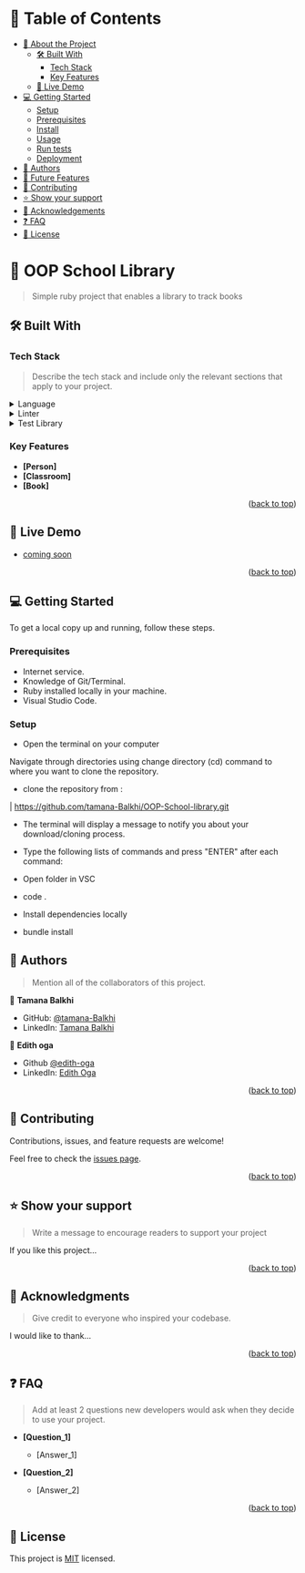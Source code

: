 <!-- TABLE OF CONTENTS -->

# 📗 Table of Contents

- [📖 About the Project](#about-project)
  - [🛠 Built With](#built-with)
    - [Tech Stack](#tech-stack)
    - [Key Features](#key-features)
  - [🚀 Live Demo](#live-demo)
- [💻 Getting Started](#getting-started)
  - [Setup](#setup)
  - [Prerequisites](#prerequisites)
  - [Install](#install)
  - [Usage](#usage)
  - [Run tests](#run-tests)
  - [Deployment](#triangular_flag_on_post-deployment)
- [👥 Authors](#authors)
- [🔭 Future Features](#future-features)
- [🤝 Contributing](#contributing)
- [⭐️ Show your support](#support)
- [🙏 Acknowledgements](#acknowledgements)
- [❓ FAQ](#faq)
- [📝 License](#license)

<!-- PROJECT DESCRIPTION -->

# 📖 OOP School Library <a name="about-project"></a>

>  Simple ruby project that enables a library to track books

## 🛠 Built With <a name="built-with"></a>

### Tech Stack <a name="tech-stack"></a>

> Describe the tech stack and include only the relevant sections that apply to your project.

<details>
  <summary>Language</summary>
  <ul>
    <li><a href="https://reactjs.org/">Ruby</a></li>
  </ul>
</details>

<details>
  <summary>Linter</summary>
  <ul>
    <li><a href="https://expressjs.com/">Rubocop</a></li>
  </ul>
</details>

<details>
  <summary>Test Library</summary>
  <ul>
    <li><a href="https://expressjs.com/">RSpec</a></li>
  </ul>
</details>
<!-- Features -->

### Key Features <a name="key-features"></a>


- **[Person]**
- **[Classroom]**
- **[Book]**

<p align="right">(<a href="#readme-top">back to top</a>)</p>

<!-- LIVE DEMO -->

## 🚀 Live Demo <a name="live-demo"></a>

- [coming soon](https://yourdeployedapplicationlink.com)

<p align="right">(<a href="#readme-top">back to top</a>)</p>

<!-- GETTING STARTED -->

## 💻 Getting Started <a name="getting-started"></a>

To get a local copy up and running, follow these steps.

### Prerequisites

- Internet service.
- Knowledge of Git/Terminal.
- Ruby installed locally in your machine.
- Visual Studio Code.

### Setup


- Open the terminal on your computer

Navigate through directories using change directory (cd) command to where you want to clone the repository.

 - clone the repository from :

 | https://github.com/tamana-Balkhi/OOP-School-library.git

 - The terminal will display a message to notify you about your download/cloning process.

 - Type the following lists of commands and press "ENTER" after each command:

- Open folder in VSC

- code .

- Install dependencies locally

- bundle install


<!-- AUTHORS -->

## 👥 Authors <a name="authors"></a>

> Mention all of the collaborators of this project.


👤 **Tamana Balkhi**

- GitHub: [@tamana-Balkhi](https://github.com/tamana-Balkhi)
- LinkedIn: [Tamana Balkhi](https://www.linkedin.com/in/tamana-balkhi-1212171b6/)

👤 **Edith oga**

- Github [@edith-oga](https://github.com/vigehi)
- LinkedIn: [Edith Oga](https://www.linkedin.com/in/edith-oga/)


<p align="right">(<a href="#readme-top">back to top</a>)</p>

## 🤝 Contributing <a name="contributing"></a>

Contributions, issues, and feature requests are welcome!

Feel free to check the [issues page](../../issues/).

<p align="right">(<a href="#readme-top">back to top</a>)</p>

<!-- SUPPORT -->

## ⭐️ Show your support <a name="support"></a>

> Write a message to encourage readers to support your project

If you like this project...

<p align="right">(<a href="#readme-top">back to top</a>)</p>

<!-- ACKNOWLEDGEMENTS -->

## 🙏 Acknowledgments <a name="acknowledgements"></a>

> Give credit to everyone who inspired your codebase.

I would like to thank...

<p align="right">(<a href="#readme-top">back to top</a>)</p>

<!-- FAQ (optional) -->

## ❓ FAQ <a name="faq"></a>

> Add at least 2 questions new developers would ask when they decide to use your project.

- **[Question_1]**

  - [Answer_1]

- **[Question_2]**

  - [Answer_2]

<p align="right">(<a href="#readme-top">back to top</a>)</p>

<!-- LICENSE -->

## 📝 License <a name="license"></a>

This project is [MIT](./LICENSE) licensed.
